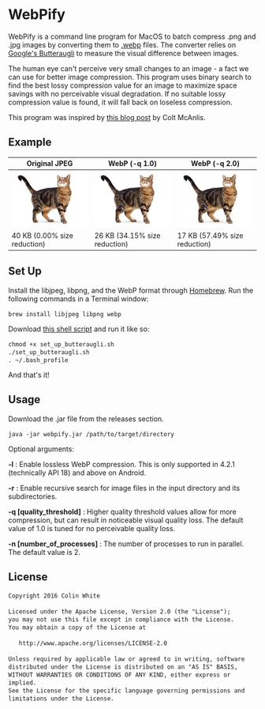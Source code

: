 # WebPify
WebPify is a command line program for MacOS to batch compress .png and .jpg images by converting them to [.webp](https://developers.google.com/speed/webp/) files. The converter relies on [Google's Butteraugli](https://github.com/google/butteraugli) to measure the visual difference between images.

The human eye can't perceive very small changes to an image - a fact we can use for better image compression.
This program uses binary search to find the best lossy compression value for an image to maximize space savings with no perceivable visual degradation. If no suitable lossy compression value is found, it will fall back on loseless compression.

This program was inspired by [this blog post](https://medium.com/@duhroach/reducing-jpg-file-size-e5b27df3257c#.u6yh62vjk) by Colt McAnlis.

## Example

Original JPEG | WebP (-q 1.0) | WebP (-q 2.0)
--- | --- | ---
![](example.jpg) | ![WebP files are supported in Google Chrome](example-1.webp) | ![WebP files are supported in Google Chrome](example-2.webp)
40 KB (0.00% size reduction) | 26 KB (34.15% size reduction) | 17 KB (57.49% size reduction)

## Set Up
Install the libjpeg, libpng, and the WebP format through [Homebrew](http://brew.sh). Run the following commands in a Terminal window:

    brew install libjpeg libpng webp

Download [this shell script](set_up_butteraugli.sh) and run it like so:

    chmod +x set_up_butteraugli.sh
    ./set_up_butteraugli.sh
    . ~/.bash_profile

And that's it!

## Usage
Download the .jar file from the releases section.

    java -jar webpify.jar /path/to/target/directory

Optional arguments:

**-l** : Enable lossless WebP compression. This is only supported in 4.2.1 (technically API 18) and above on Android.

**-r** : Enable recursive search for image files in the input directory and its subdirectories.

**-q [quality_threshold]** : Higher quality threshold values allow for more compression, but can result in noticeable visual quality loss. The default value of 1.0 is tuned for no perceivable quality loss.

**-n [number_of_processes]** : The number of processes to run in parallel. The default value is 2.

## License
    Copyright 2016 Colin White

    Licensed under the Apache License, Version 2.0 (the "License");
    you may not use this file except in compliance with the License.
    You may obtain a copy of the License at

       http://www.apache.org/licenses/LICENSE-2.0

    Unless required by applicable law or agreed to in writing, software
    distributed under the License is distributed on an "AS IS" BASIS,
    WITHOUT WARRANTIES OR CONDITIONS OF ANY KIND, either express or implied.
    See the License for the specific language governing permissions and
    limitations under the License.
